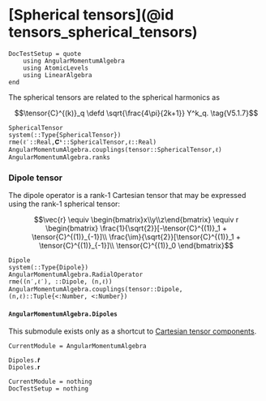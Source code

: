 # [Spherical tensors](@id tensors_spherical_tensors)

```@meta
DocTestSetup = quote
    using AngularMomentumAlgebra
    using AtomicLevels
    using LinearAlgebra
end
```

The spherical tensors are related to the spherical harmonics as

```math
\tensor{C}^{(k)}_q \defd
\sqrt{\frac{4\pi}{2k+1}}
Y^k_q.
\tag{V5.1.7}
```

```@docs
SphericalTensor
system(::Type{SphericalTensor})
rme(ℓ′::Real,𝐂̂ᵏ::SphericalTensor,ℓ::Real)
AngularMomentumAlgebra.couplings(tensor::SphericalTensor,ℓ)
AngularMomentumAlgebra.ranks
```

### Dipole tensor

The dipole operator is a rank-1 Cartesian tensor that may be expressed
using the rank-1 spherical tensor:

```math
\vec{r} \equiv
\begin{bmatrix}x\\y\\z\end{bmatrix}
\equiv
r
\begin{bmatrix}
\frac{1}{\sqrt{2}}[-\tensor{C}^{(1)}_1 + \tensor{C}^{(1)}_{-1}]\\
\frac{\im}{\sqrt{2}}[\tensor{C}^{(1)}_1 + \tensor{C}^{(1)}_{-1}]\\
\tensor{C}^{(1)}_0
\end{bmatrix}
```

```@docs
Dipole
system(::Type{Dipole})
AngularMomentumAlgebra.RadialOperator
rme((n′,ℓ′), ::Dipole, (n,ℓ))
AngularMomentumAlgebra.couplings(tensor::Dipole, (n,ℓ)::Tuple{<:Number, <:Number})
```

#### `AngularMomentumAlgebra.Dipoles`

This submodule exists only as a shortcut to [Cartesian tensor
components](@ref).

```@meta
CurrentModule = AngularMomentumAlgebra
```

```@docs
Dipoles.𝐫̂
Dipoles.𝐫
```

```@meta
CurrentModule = nothing
DocTestSetup = nothing
```
